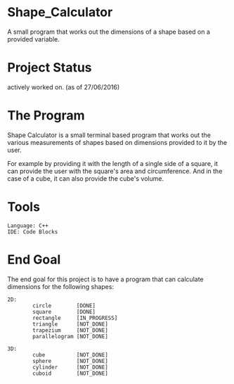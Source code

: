 # Shape_Calculator
A small program that works out the dimensions of a shape based on a provided variable.

# Project Status

actively worked on. (as of 27/06/2016)

# The Program
	
Shape Calculator is a small terminal based program
that works out the various measurements of shapes
based on dimensions provided to it by the user.

For example by providing it with the length of a single
side of a square, it can provide the user with the square's
area and circumference. And in the case of a cube, it can also
provide the cube's volume.

# Tools
	Language: C++
	IDE: Code Blocks
	
# End Goal

The end goal for this project is to have a program 
that can calculate dimensions for the following shapes:

	2D:
			circle        [DONE]
			square        [DONE]
			rectangle     [IN_PROGRESS]
			triangle      [NOT_DONE]
			trapezium     [NOT_DONE]
			parallelogram [NOT_DONE]

	3D:
			cube          [NOT_DONE]
			sphere        [NOT_DONE]
			cylinder      [NOT_DONE]
			cuboid        [NOT_DONE]
			
